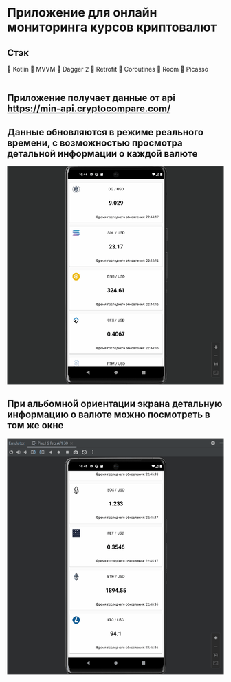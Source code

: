 # Приложение для онлайн мониторинга курсов криптовалют

## Стэк

:small_blue_diamond: Kotlin
:small_blue_diamond: MVVM
:small_blue_diamond: Dagger 2
:small_blue_diamond: Retrofit
:small_blue_diamond: Coroutines
:small_blue_diamond: Room
:small_blue_diamond: Picasso  
<br />  
## Приложение получает данные от api https://min-api.cryptocompare.com/ 
## Данные обновляются в режиме реального времени, с возможностью просмотра детальной информации о каждой валюте
![](https://github.com/MorozKot/CryptoApp/blob/master/%D0%BA%D1%80%D0%B8%D0%BF%D1%82%D0%BE%D0%B2%D0%B0%D0%BB%D1%8E%D1%82%D1%8B1.gif)
<br />  

## При альбомной ориентации экрана детальную информацию о валюте можно посмотреть в том же окне
![](https://github.com/MorozKot/CryptoApp/blob/master/%D0%BA%D1%80%D0%B8%D0%BF%D1%82%D0%BE%D0%B2%D0%B0%D0%BB%D1%8E%D1%82%D1%8B2.gif)

